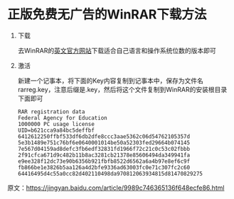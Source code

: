 # 正版免费无广告的WinRAR下载方法

1. 下载

   去WinRAR的[英文官方网站](https://www.rarlab.com/)下载适合自己语言和操作系统位数的版本即可

2. 激活

   新建一个记事本，将下面的Key内容复制到记事本中，保存为文件名rarreg.key，注意后缀是.key，然后将这个文件复制到WinRAR的安装根目录下面即可

   ```
   RAR registration data
   Federal Agency for Education
   1000000 PC usage license
   UID=b621cca9a84bc5deffbf
   6412612250ffbf533df6db2dfe8ccc3aae5362c06d54762105357d
   5e3b1489e751c76bf6e0640001014be50a52303fed29664b074145
   7e567d04159ad8defc3fb6edf32831fd1966f72c21c0c53c02fbbb
   2f91cfca671d9c482b11b8ac3281cb21378e85606494da349941fa
   e9ee328f12dc73e90b6356b921fbfb8522d6562a6a4b97e8ef6c9f
   fb866be1e3826b5aa126a4d2bfe9336ad63003fc0e71c307fc2c60
   64416495d4c55a0cc82d402110498da970812063934815d81470829275
   ```



原文：https://jingyan.baidu.com/article/9989c746365136f648ecfe86.html

